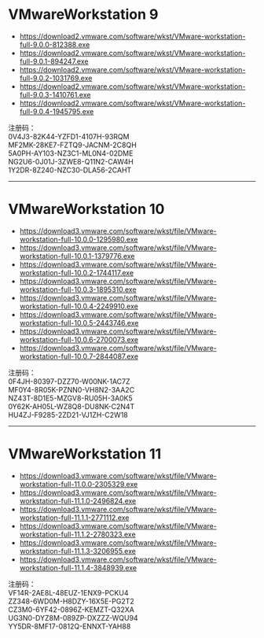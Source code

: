 # VMwareWorkstation 9 

* https://download2.vmware.com/software/wkst/VMware-workstation-full-9.0.0-812388.exe
* https://download2.vmware.com/software/wkst/VMware-workstation-full-9.0.1-894247.exe
* https://download2.vmware.com/software/wkst/VMware-workstation-full-9.0.2-1031769.exe
* https://download2.vmware.com/software/wkst/VMware-workstation-full-9.0.3-1410761.exe
* https://download2.vmware.com/software/wkst/VMware-workstation-full-9.0.4-1945795.exe

注册码：  
0V4J3-82K44-YZFD1-4107H-93RQM  
MF2MK-28KE7-FZTQ9-JACNM-2C8QH  
5A0PH-AY103-NZ3C1-ML0N4-02DME  
NG2U6-0J01J-3ZWE8-Q11N2-CAW4H  
1Y2DR-8Z240-NZC30-DLA56-2CAHT  

<hr>

# VMwareWorkstation 10

* https://download3.vmware.com/software/wkst/file/VMware-workstation-full-10.0.0-1295980.exe
* https://download3.vmware.com/software/wkst/file/VMware-workstation-full-10.0.1-1379776.exe
* https://download3.vmware.com/software/wkst/file/VMware-workstation-full-10.0.2-1744117.exe
* https://download3.vmware.com/software/wkst/file/VMware-workstation-full-10.0.3-1895310.exe
* https://download3.vmware.com/software/wkst/file/VMware-workstation-full-10.0.4-2249910.exe
* https://download3.vmware.com/software/wkst/file/VMware-workstation-full-10.0.5-2443746.exe
* https://download3.vmware.com/software/wkst/file/VMware-workstation-full-10.0.6-2700073.exe
* https://download3.vmware.com/software/wkst/file/VMware-workstation-full-10.0.7-2844087.exe

注册码：  
0F4JH-80397-DZZ70-W00NK-1AC7Z  
MF0Y4-8R05K-PZNN0-VH8N2-3AA2C  
NZ43T-8D1E5-MZGV8-RU05H-3A0K5  
0Y62K-AH05L-WZ8Q8-DU8NK-C2N4T  
HU4ZJ-F9285-2ZD21-VJ1ZH-C2W18  

<hr>

# VMwareWorkstation 11

* https://download3.vmware.com/software/wkst/file/VMware-workstation-full-11.0.0-2305329.exe
* https://download3.vmware.com/software/wkst/file/VMware-workstation-full-11.1.0-2496824.exe
* https://download3.vmware.com/software/wkst/file/VMware-workstation-full-11.1.1-2771112.exe
* https://download3.vmware.com/software/wkst/file/VMware-workstation-full-11.1.2-2780323.exe
* https://download3.vmware.com/software/wkst/file/VMware-workstation-full-11.1.3-3206955.exe
* https://download3.vmware.com/software/wkst/file/VMware-workstation-full-11.1.4-3848939.exe

注册码：  
VF14R-2AE8L-48EUZ-1ENX9-PCKU4  
ZZ348-6WD0M-H8DZY-16X5E-PG2T2  
CZ3M0-6YF42-0896Z-KEMZT-Q32XA  
UG3N0-DYZ8M-089ZP-DXZZZ-WQU94  
YY5DR-8MF17-0812Q-ENNXT-YAH88  
